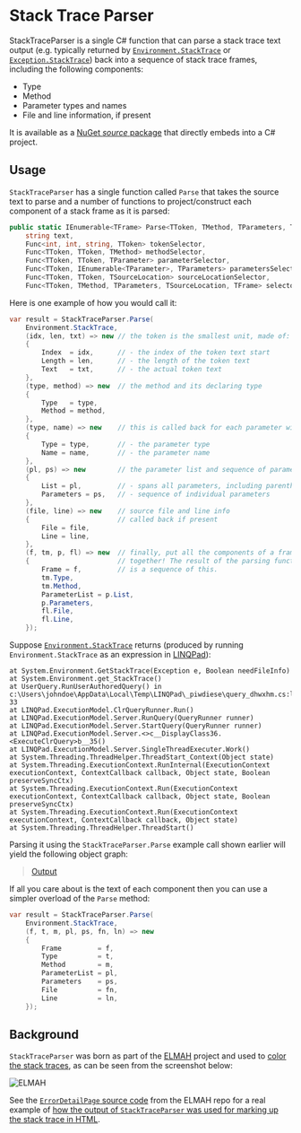 # Stack Trace Parser

StackTraceParser is a single C# function that can parse a stack trace text
output (e.g. typically returned by [`Environment.StackTrace`][envst] or
[`Exception.StackTrace`][exst]) back into a sequence of stack trace frames,
including the following components:

- Type
- Method
- Parameter types and names
- File and line information, if present

It is available as a [NuGet *source* package][srcpkg] that directly embeds into
a C# project.

## Usage

`StackTraceParser` has a single function called `Parse` that takes the source
text to parse and a number of functions to project/construct each component of
a stack frame as it is parsed:

```c#
public static IEnumerable<TFrame> Parse<TToken, TMethod, TParameters, TParameter, TSourceLocation, TFrame>(
    string text,
    Func<int, int, string, TToken> tokenSelector,
    Func<TToken, TToken, TMethod> methodSelector,
    Func<TToken, TToken, TParameter> parameterSelector,
    Func<TToken, IEnumerable<TParameter>, TParameters> parametersSelector,
    Func<TToken, TToken, TSourceLocation> sourceLocationSelector,
    Func<TToken, TMethod, TParameters, TSourceLocation, TFrame> selector)
```

Here is one example of how you would call it:

```c#
var result = StackTraceParser.Parse(
    Environment.StackTrace,
    (idx, len, txt) => new // the token is the smallest unit, made of:
    {
        Index  = idx,      // - the index of the token text start
        Length = len,      // - the length of the token text
        Text   = txt,      // - the actual token text
    },
    (type, method) => new  // the method and its declaring type
    {
        Type   = type,
        Method = method,
    },
    (type, name) => new    // this is called back for each parameter with:
    {
        Type = type,       // - the parameter type
        Name = name,       // - the parameter name
    },
    (pl, ps) => new        // the parameter list and sequence of parameters
    {
        List = pl,         // - spans all parameters, including parentheses
        Parameters = ps,   // - sequence of individual parameters
    },
    (file, line) => new    // source file and line info
    {                      // called back if present
        File = file,
        Line = line,
    },
    (f, tm, p, fl) => new  // finally, put all the components of a frame
    {                      // together! The result of the parsing function
        Frame = f,         // is a sequence of this.
        tm.Type,
        tm.Method,
        ParameterList = p.List,
        p.Parameters,
        fl.File,
        fl.Line,
    });
```

Suppose [`Environment.StackTrace`][envst] returns (produced by running
`Environment.StackTrace` as an expression in [LINQPad][linqpad]):

    at System.Environment.GetStackTrace(Exception e, Boolean needFileInfo)
    at System.Environment.get_StackTrace()
    at UserQuery.RunUserAuthoredQuery() in c:\Users\johndoe\AppData\Local\Temp\LINQPad\_piwdiese\query_dhwxhm.cs:line 33
    at LINQPad.ExecutionModel.ClrQueryRunner.Run()
    at LINQPad.ExecutionModel.Server.RunQuery(QueryRunner runner)
    at LINQPad.ExecutionModel.Server.StartQuery(QueryRunner runner)
    at LINQPad.ExecutionModel.Server.<>c__DisplayClass36.<ExecuteClrQuery>b__35()
    at LINQPad.ExecutionModel.Server.SingleThreadExecuter.Work()
    at System.Threading.ThreadHelper.ThreadStart_Context(Object state)
    at System.Threading.ExecutionContext.RunInternal(ExecutionContext executionContext, ContextCallback callback, Object state, Boolean preserveSyncCtx)
    at System.Threading.ExecutionContext.Run(ExecutionContext executionContext, ContextCallback callback, Object state, Boolean preserveSyncCtx)
    at System.Threading.ExecutionContext.Run(ExecutionContext executionContext, ContextCallback callback, Object state)
    at System.Threading.ThreadHelper.ThreadStart()

Parsing it using the `StackTraceParser.Parse` example call shown earlier
will yield the following object graph:

> [Output][egout]

If all you care about is the text of each component then you can use a simpler
overload of the `Parse` method:

```c#
var result = StackTraceParser.Parse(
    Environment.StackTrace,
    (f, t, m, pl, ps, fn, ln) => new
    {
        Frame         = f,
        Type          = t,
        Method        = m,
        ParameterList = pl,
        Parameters    = ps,
        File          = fn,
        Line          = ln,
    });
```

## Background

`StackTraceParser` was born as part of the [ELMAH][elmah] project and used to
[color the stack traces][elmaheg], as can be seen from the screenshot below:

![ELMAH](http://www.hanselman.com/blog/content/binary/Windows-Live-Writer/NuGet-Package-of-the-Week-7---ELMAH-Erro_B9F2/Error_%20System.Web.HttpException%20%5B30158b95-0112-4081-91ab-c5ec7848a12c%5D%20-%20Windows%20Internet%20Explorer%20(74)_2.png)

See the [`ErrorDetailPage` source code][errdp] from the ELMAH repo for a real
example of [how the output of `StackTraceParser` was used for marking up the
stack trace in HTML][elmaheg].

  [envst]: https://msdn.microsoft.com/en-us/library/system.environment.stacktrace(v=vs.110).aspx
  [exst]: https://msdn.microsoft.com/en-us/library/system.exception.stacktrace(v=vs.110).aspx
  [srcpkg]: https://www.nuget.org/packages/StackTraceParser.Source
  [elmah]: https://elmah.github.io/
  [elmaheg]: https://github.com/elmah/Elmah/blob/b1016733fb51a4c9272c81b0ed37d4faa6769d25/src/Elmah.AspNet/ErrorDetailPage.cs#L45-L125
  [errdp]: https://github.com/elmah/Elmah/blob/b1016733fb51a4c9272c81b0ed37d4faa6769d25/src/Elmah.AspNet/ErrorDetailPage.cs
  [linqpad]: https://www.linqpad.net/
  [egout]: https://atifaziz.github.io/projects/stack-trace-parser/linqpad-example-output.html
